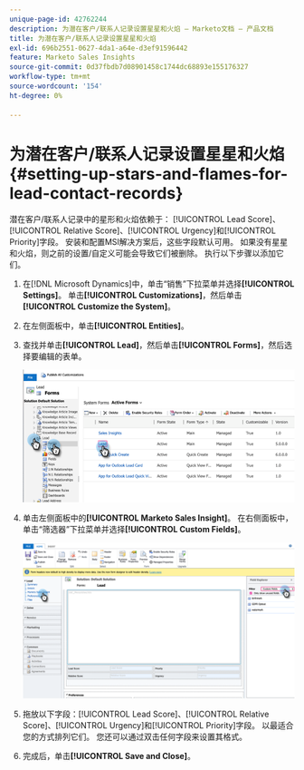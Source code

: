 ```yaml
---
unique-page-id: 42762244
description: 为潜在客户/联系人记录设置星星和火焰 — Marketo文档 — 产品文档
title: 为潜在客户/联系人记录设置星星和火焰
exl-id: 696b2551-0627-4da1-a64e-d3ef91596442
feature: Marketo Sales Insights
source-git-commit: 0d37fbdb7d08901458c1744dc68893e155176327
workflow-type: tm+mt
source-wordcount: '154'
ht-degree: 0%

---
```


# 为潜在客户/联系人记录设置星星和火焰 {#setting-up-stars-and-flames-for-lead-contact-records}

潜在客户/联系人记录中的星形和火焰依赖于： [!UICONTROL Lead Score]、[!UICONTROL Relative Score]、[!UICONTROL Urgency]和[!UICONTROL Priority]字段。 安装和配置MSI解决方案后，这些字段默认可用。 如果没有星星和火焰，则之前的设置/自定义可能会导致它们被删除。 执行以下步骤以添加它们。

1. 在[!DNL Microsoft Dynamics]中，单击“销售”下拉菜单并选择&#x200B;**[!UICONTROL Settings]**。 单击&#x200B;**[!UICONTROL Customizations]**，然后单击&#x200B;**[!UICONTROL Customize the System]**。

1. 在左侧面板中，单击&#x200B;**[!UICONTROL Entities]**。

1. 查找并单击&#x200B;**[!UICONTROL Lead]**，然后单击&#x200B;**[!UICONTROL Forms]**，然后选择要编辑的表单。

   ![](assets/setting-up-stars-and-flames-for-lead-contact-records-1.png)

1. 单击左侧面板中的&#x200B;**[!UICONTROL Marketo Sales Insight]**。 在右侧面板中，单击“筛选器”下拉菜单并选择&#x200B;**[!UICONTROL Custom Fields]**。

   ![](assets/setting-up-stars-and-flames-for-lead-contact-records-2.png)

1. 拖放以下字段：[!UICONTROL Lead Score]、[!UICONTROL Relative Score]、[!UICONTROL Urgency]和[!UICONTROL Priority]字段。 以最适合您的方式排列它们。 您还可以通过双击任何字段来设置其格式。

1. 完成后，单击&#x200B;**[!UICONTROL Save and Close]**。
